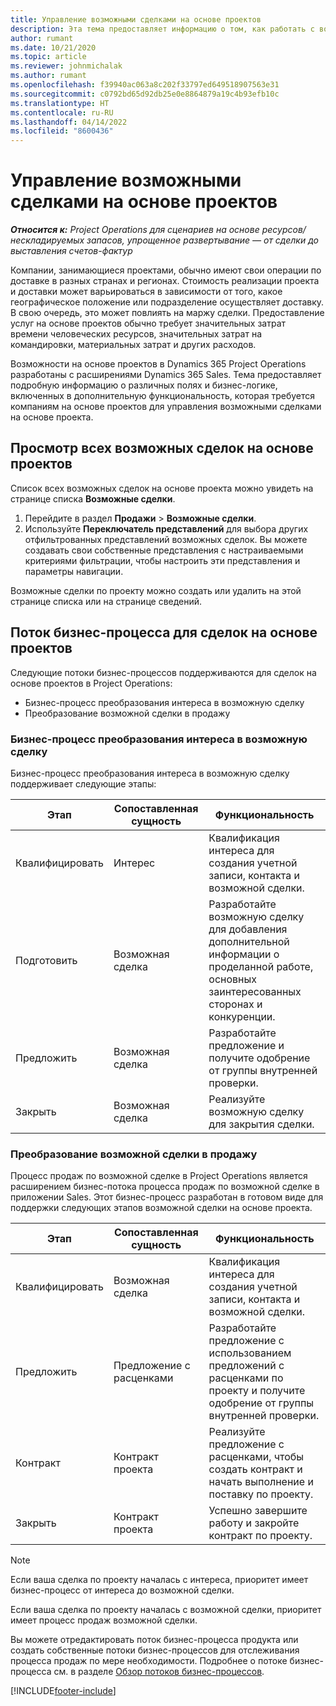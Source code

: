 ```yaml
---
title: Управление возможными сделками на основе проектов
description: Эта тема предоставляет информацию о том, как работать с возможными сделками, связанными с проектами.
author: rumant
ms.date: 10/21/2020
ms.topic: article
ms.reviewer: johnmichalak
ms.author: rumant
ms.openlocfilehash: f39940ac063a8c202f33797ed649518907563e31
ms.sourcegitcommit: c0792bd65d92db25e0e8864879a19c4b93efb10c
ms.translationtype: HT
ms.contentlocale: ru-RU
ms.lasthandoff: 04/14/2022
ms.locfileid: "8600436"
---
```

# <a name="manage-project-based-opportunities"></a>Управление возможными сделками на основе проектов

_**Относится к:** Project Operations для сценариев на основе ресурсов/нескладируемых запасов, упрощенное развертывание — от сделки до выставления счетов-фактур_

Компании, занимающиеся проектами, обычно имеют свои операции по доставке в разных странах и регионах. Стоимость реализации проекта и доставки может варьироваться в зависимости от того, какое географическое положение или подразделение осуществляет доставку. В свою очередь, это может повлиять на маржу сделки. Предоставление услуг на основе проектов обычно требует значительных затрат времени человеческих ресурсов, значительных затрат на командировки, материальных затрат и других расходов.

Возможности на основе проектов в Dynamics 365 Project Operations разработаны с расширениями Dynamics 365 Sales. Тема предоставляет подробную информацию о различных полях и бизнес-логике, включенных в дополнительную функциональность, которая требуется компаниям на основе проектов для управления возможными сделками на основе проекта.

## <a name="view-all-project-based-opportunities"></a>Просмотр всех возможных сделок на основе проектов

Список всех возможных сделок на основе проекта можно увидеть на странице списка **Возможные сделки**. 

1. Перейдите в раздел **Продажи** > **Возможные сделки**.
2. Используйте **Переключатель представлений** для выбора других отфильтрованных представлений возможных сделок. Вы можете создавать свои собственные представления с настраиваемыми критериями фильтрации, чтобы настроить эти представления и параметры навигации.

Возможные сделки по проекту можно создать или удалить на этой странице списка или на странице сведений.

## <a name="business-process-flow-for-project-based-deals"></a>Поток бизнес-процесса для сделок на основе проектов

Следующие потоки бизнес-процессов поддерживаются для сделок на основе проектов в Project Operations:

- Бизнес-процесс преобразования интереса в возможную сделку
- Преобразование возможной сделки в продажу

### <a name="lead-to-opportunity-business-process"></a>Бизнес-процесс преобразования интереса в возможную сделку 
Бизнес-процесс преобразования интереса в возможную сделку поддерживает следующие этапы:

| Этап | Сопоставленная сущность | Функциональность |
| --- | --- | --- |
| Квалифицировать | Интерес | Квалификация интереса для создания учетной записи, контакта и возможной сделки. |
| Подготовить | Возможная сделка | Разработайте возможную сделку для добавления дополнительной информации о проделанной работе, основных заинтересованных сторонах и конкуренции. |
| Предложить | Возможная сделка | Разработайте предложение и получите одобрение от группы внутренней проверки. |
| Закрыть | Возможная сделка | Реализуйте возможную сделку для закрытия сделки. |

### <a name="opportunity-sales-process"></a>Преобразование возможной сделки в продажу
Процесс продаж по возможной сделке в Project Operations является расширением бизнес-потока процесса продаж по возможной сделке в приложении Sales. Этот бизнес-процесс разработан в готовом виде для поддержки следующих этапов возможной сделки на основе проекта.

| Этап | Сопоставленная сущность | Функциональность |
| --- | --- | --- |
| Квалифицировать | Возможная сделка | Квалификация интереса для создания учетной записи, контакта и возможной сделки. |
| Предложить | Предложение с расценками | Разработайте предложение с использованием предложений с расценками по проекту и получите одобрение от группы внутренней проверки. |
| Контракт | Контракт проекта | Реализуйте предложение с расценками, чтобы создать контракт и начать выполнение и поставку по проекту. |
| Закрыть | Контракт проекта | Успешно завершите работу и закройте контракт по проекту. |

> [!NOTE]
> Если ваша сделка по проекту началась с интереса, приоритет имеет бизнес-процесс от интереса до возможной сделки.
>
> Если ваша сделка по проекту началась с возможной сделки, приоритет имеет процесс продаж возможной сделки.

Вы можете отредактировать поток бизнес-процесса продукта или создать собственные потоки бизнес-процессов для отслеживания процесса продаж по мере необходимости. Подробнее о потоке бизнес-процесса см. в разделе [Обзор потоков бизнес-процессов](/dynamics365/customerengagement/on-premises/customize/business-process-flows-overview).


[!INCLUDE[footer-include](../includes/footer-banner.md)]